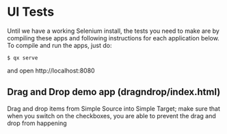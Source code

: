 # UI Tests

Until we have a working Selenium install, the tests you need to make are by compiling these apps and following instructions for each application below.  To compile and run the apps, just do:

```
$ qx serve
```

and open http://localhost:8080 


## Drag and Drop demo app (dragndrop/index.html)

Drag and drop items from Simple Source into Simple Target; make sure that when you switch on the checkboxes, you are able to prevent the drag and drop from happening

